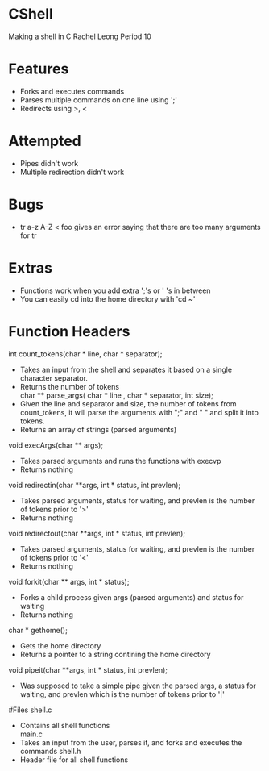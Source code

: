 # CShell
Making a shell in C
Rachel Leong Period 10 </br>
# Features

* Forks and executes commands
* Parses multiple commands on one line using ';'
* Redirects using >, <
# Attempted
* Pipes didn't work
* Multiple redirection didn't work

# Bugs
* tr a-z A-Z < foo gives an error saying that there are too many arguments for tr

# Extras
* Functions work when you add extra ';'s or ' 's in between
* You can easily cd into the home directory with 'cd ~'

# Function Headers
int count_tokens(char * line, char * separator); </br>
* Takes an input from the shell and separates it based on a single character separator.</br>
* Returns the number of tokens </br>
char ** parse_args( char * line , char * separator, int size); </br>
* Given the line and separator and size, the number of tokens from count_tokens, it will parse the arguments with ";" and " " and split it into tokens. </br>
* Returns an array of strings (parsed arguments) </br>

void execArgs(char ** args); </br>
* Takes parsed arguments and runs the functions with execvp </br>
* Returns nothing </br>

void redirectin(char **args, int * status, int prevlen); </br>
* Takes parsed arguments, status for waiting, and prevlen is the number of tokens prior to '>' </br>
* Returns nothing </br>

void redirectout(char **args, int * status, int prevlen); </br>

* Takes parsed arguments, status for waiting, and prevlen is the number of tokens prior to '<' </br>
* Returns nothing

void forkit(char ** args, int * status); </br>
* Forks a child process given args (parsed arguments) and status for waiting </br>
* Returns nothing

char * gethome(); </br>
* Gets the home directory </br>
* Returns a pointer to a string contining the home directory

void pipeit(char **args, int * status, int prevlen); </br>
* Was supposed to take a simple pipe given the parsed args, a status for waiting, and prevlen which is the number of tokens prior to '|' </br>

#Files
shell.c </br>
* Contains all shell functions </br>
main.c </br>
* Takes an input from the user, parses it, and forks and executes the commands
shell.h </br>
* Header file for all shell functions
